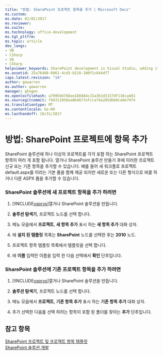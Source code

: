 ```yaml
---
title: "방법: SharePoint 프로젝트 항목을 추가 | Microsoft Docs"
ms.custom: 
ms.date: 02/02/2017
ms.reviewer: 
ms.suite: 
ms.technology: office-development
ms.tgt_pltfrm: 
ms.topic: article
dev_langs:
- VB
- CSharp
- VB
- CSharp
helpviewer_keywords: SharePoint development in Visual Studio, adding items
ms.assetid: 25a76408-6061-4cd3-b210-100f1c644df7
caps.latest.revision: "14"
author: gewarren
ms.author: gewarren
manager: ghogen
ms.openlocfilehash: a7995b6768ae188484c15a3b1d3157df116ca481
ms.sourcegitcommit: f40311056ea0b4677efcca74a285dbb0ce0e7974
ms.translationtype: MT
ms.contentlocale: ko-KR
ms.lasthandoff: 10/31/2017
---
```

# <a name="how-to-add-items-to-a-sharepoint-project"></a>방법: SharePoint 프로젝트에 항목 추가
  SharePoint 솔루션에 하나 이상의 프로젝트를 각각 포함 하는 SharePoint 프로젝트 항목이 여러 개 포함 됩니다. 열거나 SharePoint 솔루션 만들기 후에 이러한 프로젝트 신규 또는 기존 항목을 추가할 수 있습니다. 예를 들어 새 워크플로 프로젝트 default.aspx를 이라는 기본 폼을 함께 제공 되지만 새로운 또는 다른 형식으로 바꿀 하거나 다른 ASPX 폼을 추가할 수 있습니다.  
  
### <a name="to-add-a-new-project-item-to-a-sharepoint-solution"></a>SharePoint 솔루션에 새 프로젝트 항목을 추가 하려면  
  
1.  [!INCLUDE[vsprvs](../sharepoint/includes/vsprvs-md.md)]열거나 SharePoint 솔루션을 만듭니다.  
  
2.  **솔루션 탐색기**, 프로젝트 노드를 선택 합니다.  
  
3.  메뉴 모음에서 **프로젝트**, **새 항목 추가** 표시 하는 **새 항목 추가** 대화 상자.  
  
4.  에 **설치 된 템플릿** 목록는 **SharePoint** 노드를 선택한 후는 **2010** 노드.  
  
5.  프로젝트 항목 템플릿 목록에서 템플릿을 선택 합니다.  
  
6.  에 **이름** 입력란 이름을 입력 한 다음 선택에서 **확인** 단추입니다.  
  
### <a name="to-add-an-existing-project-item-to-a-sharepoint-solution"></a>SharePoint 솔루션에 기존 프로젝트 항목을 추가 하려면  
  
1.  [!INCLUDE[vsprvs](../sharepoint/includes/vsprvs-md.md)]열거나 SharePoint 솔루션을 만듭니다.  
  
2.  **솔루션 탐색기**, 프로젝트 노드를 선택 합니다.  
  
3.  메뉴 모음에서 **프로젝트**, **기존 항목 추가** 표시 하는 **기존 항목 추가** 대화 상자.  
  
4.  추가 선택한 다음를 선택 하려는 항목이 포함 된 폴더를 찾아는 **추가** 단추입니다.  
  
## <a name="see-also"></a>참고 항목  
 [SharePoint 프로젝트 및 프로젝트 항목 템플릿](../sharepoint/sharepoint-project-and-project-item-templates.md)   
 [SharePoint 솔루션 개발](../sharepoint/developing-sharepoint-solutions.md)  
  
  